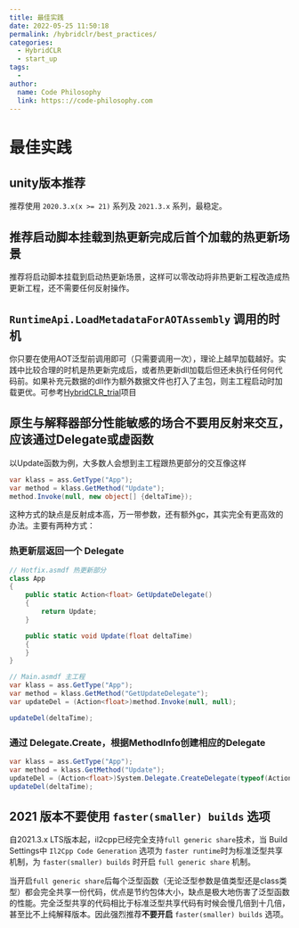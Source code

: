 ```yaml
---
title: 最佳实践
date: 2022-05-25 11:50:18
permalink: /hybridclr/best_practices/
categories:
  - HybridCLR
  - start_up
tags:
  - 
author: 
  name: Code Philosophy
  link: https:://code-philosophy.com
---
```


# 最佳实践

## unity版本推荐

推荐使用 `2020.3.x(x >= 21)` 系列及 `2021.3.x` 系列，最稳定。

## 推荐启动脚本挂载到热更新完成后首个加载的热更新场景

推荐将启动脚本挂载到启动热更新场景，这样可以零改动将非热更新工程改造成热更新工程，还不需要任何反射操作。

## `RuntimeApi.LoadMetadataForAOTAssembly` 调用的时机

你只要在使用AOT泛型前调用即可（只需要调用一次），理论上越早加载越好。实践中比较合理的时机是热更新完成后，或者热更新dll加载后但还未执行任何何代码前。如果补充元数据的dll作为额外数据文件也打入了主包，则主工程启动时加载更优。可参考[HybridCLR_trial](https://github.com/focus-creative-games/hybridclr_trial)项目

## 原生与解释器部分性能敏感的场合不要用反射来交互，应该通过Delegate或虚函数

以Update函数为例，大多数人会想到主工程跟热更部分的交互像这样

```csharp
var klass = ass.GetType("App");
var method = klass.GetMethod("Update");
method.Invoke(null, new object[] {deltaTime});
```

这种方式的缺点是反射成本高，万一带参数，还有额外gc，其实完全有更高效的办法。主要有两种方式：

### 热更新层返回一个 Delegate

```csharp
// Hotfix.asmdf 热更新部分 
class App
{
    public static Action<float> GetUpdateDelegate()
    {
        return Update;
    }

    public static void Update(float deltaTime)
    {
    }
}

// Main.asmdf 主工程
var klass = ass.GetType("App");
var method = klass.GetMethod("GetUpdateDelegate");
var updateDel = (Action<float>)method.Invoke(null, null);

updateDel(deltaTime);
```

### 通过 Delegate.Create，根据MethodInfo创建相应的Delegate

```csharp
var klass = ass.GetType("App");
var method = klass.GetMethod("Update");
updateDel = (Action<float>)System.Delegate.CreateDelegate(typeof(Action<float>), null, method);
updateDel(deltaTime);
```

## 2021 版本不要使用 `faster(smaller) builds` 选项

自2021.3.x LTS版本起，il2cpp已经完全支持`full generic share`技术，当 Build Settings中 `Il2Cpp Code Generation` 选项为 `faster runtime`时为标准泛型共享机制，为 `faster(smaller) builds` 时开启
`full generic share` 机制。

当开启`full generic share`后每个泛型函数（无论泛型参数是值类型还是class类型）都会完全共享一份代码，优点是节约包体大小，缺点是极大地伤害了泛型函数的性能。完全泛型共享的代码相比于标准泛型共享代码有时候会慢几倍到十几倍，甚至比不上纯解释版本。因此强烈推荐**不要开启** `faster(smaller) builds` 选项。
